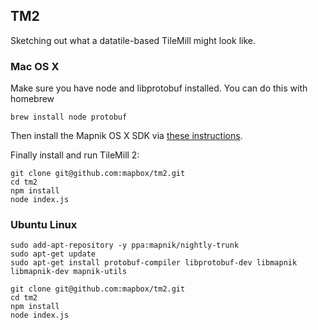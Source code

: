 TM2
---
Sketching out what a datatile-based TileMill might look like.

### Mac OS X

Make sure you have node and libprotobuf installed. You can do this with homebrew

    brew install node protobuf

Then install the Mapnik OS X SDK via [these instructions](https://gist.github.com/springmeyer/f2f85aad63f1597ddd5b).

Finally install and run TileMill 2:

    git clone git@github.com:mapbox/tm2.git
    cd tm2
    npm install
    node index.js

### Ubuntu Linux

    sudo add-apt-repository -y ppa:mapnik/nightly-trunk
    sudo apt-get update
    sudo apt-get install protobuf-compiler libprotobuf-dev libmapnik libmapnik-dev mapnik-utils

    git clone git@github.com:mapbox/tm2.git
    cd tm2
    npm install
    node index.js

